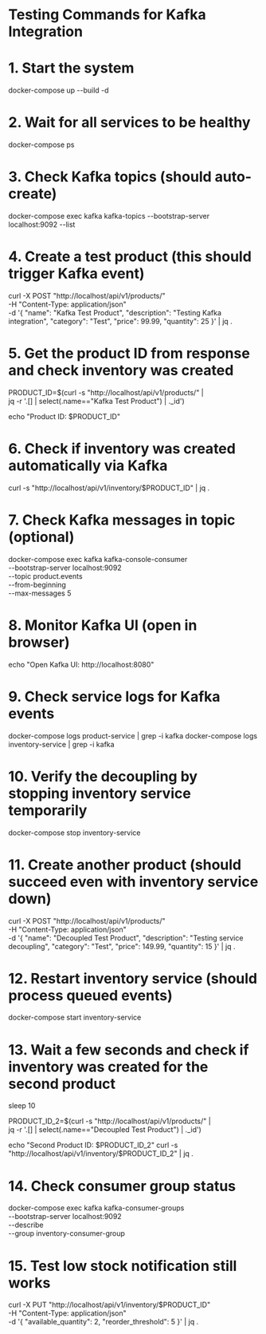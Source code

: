 # Testing Commands for Kafka Integration

# 1. Start the system
docker-compose up --build -d

# 2. Wait for all services to be healthy
docker-compose ps

# 3. Check Kafka topics (should auto-create)
docker-compose exec kafka kafka-topics --bootstrap-server localhost:9092 --list

# 4. Create a test product (this should trigger Kafka event)
curl -X POST "http://localhost/api/v1/products/" \
  -H "Content-Type: application/json" \
  -d '{
    "name": "Kafka Test Product",
    "description": "Testing Kafka integration",
    "category": "Test",
    "price": 99.99,
    "quantity": 25
  }' | jq .

# 5. Get the product ID from response and check inventory was created
PRODUCT_ID=$(curl -s "http://localhost/api/v1/products/" | \
  jq -r '.[] | select(.name=="Kafka Test Product") | ._id')

echo "Product ID: $PRODUCT_ID"

# 6. Check if inventory was created automatically via Kafka
curl -s "http://localhost/api/v1/inventory/$PRODUCT_ID" | jq .

# 7. Check Kafka messages in topic (optional)
docker-compose exec kafka kafka-console-consumer \
  --bootstrap-server localhost:9092 \
  --topic product.events \
  --from-beginning \
  --max-messages 5

# 8. Monitor Kafka UI (open in browser)
echo "Open Kafka UI: http://localhost:8080"

# 9. Check service logs for Kafka events
docker-compose logs product-service | grep -i kafka
docker-compose logs inventory-service | grep -i kafka

# 10. Verify the decoupling by stopping inventory service temporarily
docker-compose stop inventory-service

# 11. Create another product (should succeed even with inventory service down)
curl -X POST "http://localhost/api/v1/products/" \
  -H "Content-Type: application/json" \
  -d '{
    "name": "Decoupled Test Product",
    "description": "Testing service decoupling",
    "category": "Test",
    "price": 149.99,
    "quantity": 15
  }' | jq .

# 12. Restart inventory service (should process queued events)
docker-compose start inventory-service

# 13. Wait a few seconds and check if inventory was created for the second product
sleep 10

PRODUCT_ID_2=$(curl -s "http://localhost/api/v1/products/" | \
  jq -r '.[] | select(.name=="Decoupled Test Product") | ._id')

echo "Second Product ID: $PRODUCT_ID_2"
curl -s "http://localhost/api/v1/inventory/$PRODUCT_ID_2" | jq .

# 14. Check consumer group status
docker-compose exec kafka kafka-consumer-groups \
  --bootstrap-server localhost:9092 \
  --describe \
  --group inventory-consumer-group

# 15. Test low stock notification still works
curl -X PUT "http://localhost/api/v1/inventory/$PRODUCT_ID" \
  -H "Content-Type: application/json" \
  -d '{
    "available_quantity": 2,
    "reorder_threshold": 5
  }' | jq .